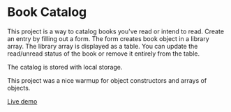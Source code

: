 # Book Catalog


This project is a way to catalog books you've read or intend to read. Create an entry by filling out a form. The form creates book object in a library array. The library array is displayed as a table. You can update the read/unread status of the book or remove it entirely from the table.

The catalog is stored with local storage. 

This project was a nice warmup for object constructors and arrays of objects. 

[Live demo](https://rawcdn.githack.com/rypmaloney/book-logger/6fb190e9e7d9224ded48b00a938acc5264ceb41e/index.html)